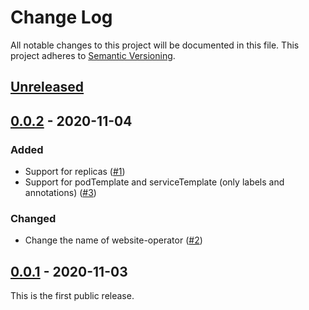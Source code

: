 # Change Log

All notable changes to this project will be documented in this file.
This project adheres to [Semantic Versioning](http://semver.org/).

## [Unreleased]

## [0.0.2] - 2020-11-04

### Added

- Support for replicas ([#1](https://github.com/zoetrope/website-operator/pull/1))
- Support for podTemplate and serviceTemplate (only labels and annotations) ([#3](https://github.com/zoetrope/website-operator/pull/3))

### Changed

- Change the name of website-operator ([#2](https://github.com/zoetrope/website-operator/pull/2))

## [0.0.1] - 2020-11-03

This is the first public release.

[Unreleased]: https://github.com/zoetrope/website-operator/compare/v0.0.2...HEAD
[0.0.2]: https://github.com/zoetrope/website-operator/compare/v0.0.1...v0.0.2
[0.0.1]: https://github.com/zoetrope/website-operator/compare/fd94306d63596e50c351fea50fba819c1aa349bc...v0.0.1
